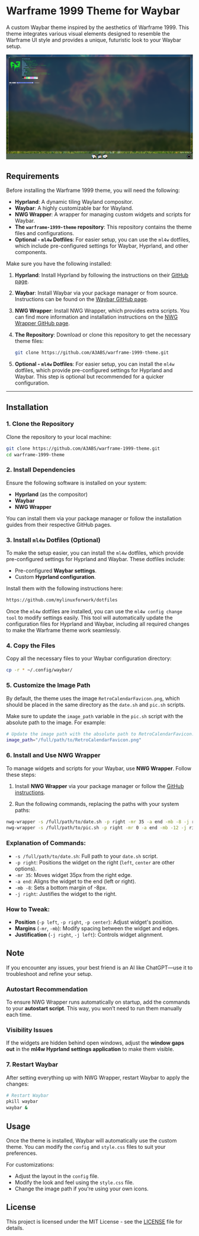 # Warframe 1999 Theme for Waybar

A custom Waybar theme inspired by the aesthetics of Warframe 1999. This theme integrates various visual elements designed to resemble the Warframe UI style and provides a unique, futuristic look to your Waybar setup.

![Screenshot](./screenshot_18012025_201133.jpg)

## Requirements

Before installing the Warframe 1999 theme, you will need the following:

- **Hyprland**: A dynamic tiling Wayland compositor.
- **Waybar**: A highly customizable bar for Wayland.
- **NWG Wrapper**: A wrapper for managing custom widgets and scripts for Waybar.
- **The `warframe-1999-theme` repository**: This repository contains the theme files and configurations.
- **Optional - `ml4w` Dotfiles**: For easier setup, you can use the `ml4w` dotfiles, which include pre-configured settings for Waybar, Hyprland, and other components.

Make sure you have the following installed:

1. **Hyprland**: Install Hyprland by following the instructions on their [GitHub page](https://github.com/hyprwm/Hyprland).
   
2. **Waybar**: Install Waybar via your package manager or from source. Instructions can be found on the [Waybar GitHub page](https://github.com/Alexays/Waybar).

3. **NWG Wrapper**: Install NWG Wrapper, which provides extra scripts. You can find more information and installation instructions on the [NWG Wrapper GitHub page](https://github.com/nwg-piotr/nwg-wrapper).

4. **The Repository**: Download or clone this repository to get the necessary theme files:
   ```bash
   git clone https://github.com/A3ABS/warframe-1999-theme.git
   ```

5. **Optional - `ml4w` Dotfiles**: For easier setup, you can install the `ml4w` dotfiles, which provide pre-configured settings for Hyprland and Waybar. This step is optional but recommended for a quicker configuration.

---

## Installation

### 1. Clone the Repository

Clone the repository to your local machine:

```bash
git clone https://github.com/A3ABS/warframe-1999-theme.git
cd warframe-1999-theme
```

### 2. Install Dependencies

Ensure the following software is installed on your system:

- **Hyprland** (as the compositor)
- **Waybar**
- **NWG Wrapper**

You can install them via your package manager or follow the installation guides from their respective GitHub pages.

### 3. Install `ml4w` Dotfiles (Optional)

To make the setup easier, you can install the `ml4w` dotfiles, which provide pre-configured settings for Hyprland and Waybar. These dotfiles include:

- Pre-configured **Waybar settings**.
- Custom **Hyprland configuration**.

Install them with the following instructions here:

```bash
https://github.com/mylinuxforwork/dotfiles
```

Once the `ml4w` dotfiles are installed, you can use the `ml4w config change tool` to modify settings easily. This tool will automatically update the configuration files for Hyprland and Waybar, including all required changes to make the Warframe theme work seamlessly.

### 4. Copy the Files

Copy all the necessary files to your Waybar configuration directory:

```bash
cp -r * ~/.config/waybar/
```

### 5. Customize the Image Path  

By default, the theme uses the image `RetroCalendarFavicon.png`, which should be placed in the same directory as the `date.sh` and `pic.sh` scripts.

Make sure to update the `image_path` variable in the `pic.sh` script with the absolute path to the image. For example:

```bash
# Update the image path with the absolute path to RetroCalendarFavicon.png
image_path="/full/path/to/RetroCalendarFavicon.png"
```

### 6. Install and Use NWG Wrapper

To manage widgets and scripts for your Waybar, use **NWG Wrapper**. Follow these steps:

1. Install **NWG Wrapper** via your package manager or follow the [GitHub instructions](https://github.com/nwg-piotr/nwg-wrapper).

2. Run the following commands, replacing the paths with your system paths:

```bash
nwg-wrapper -s /full/path/to/date.sh -p right -mr 35 -a end -mb -8 -j right
nwg-wrapper -s /full/path/to/pic.sh -p right -mr 0 -a end -mb -12 -j right
```

### Explanation of Commands:

- `-s /full/path/to/date.sh`: Full path to your `date.sh` script.
- `-p right`: Positions the widget on the right (`left`, `center` are other options).
- `-mr 35`: Moves widget 35px from the right edge.
- `-a end`: Aligns the widget to the end (left or right).
- `-mb -8`: Sets a bottom margin of -8px.
- `-j right`: Justifies the widget to the right.

### How to Tweak:

- **Position** (`-p left`, `-p right`, `-p center`): Adjust widget's position.
- **Margins** (`-mr`, `-mb`): Modify spacing between the widget and edges.
- **Justification** (`-j right`, `-j left`): Controls widget alignment.

## Note

If you encounter any issues, your best friend is an AI like ChatGPT—use it to troubleshoot and refine your setup.

### Autostart Recommendation

To ensure NWG Wrapper runs automatically on startup, add the commands to your **autostart script**. This way, you won’t need to run them manually each time.

### Visibility Issues

If the widgets are hidden behind open windows, adjust the **window gaps out** in the **ml4w Hyprland settings application** to make them visible.

### 7. Restart Waybar

After setting everything up with NWG Wrapper, restart Waybar to apply the changes:

```bash
# Restart Waybar
pkill waybar
waybar &
```

## Usage

Once the theme is installed, Waybar will automatically use the custom theme. You can modify the `config` and `style.css` files to suit your preferences.

For customizations:
- Adjust the layout in the `config` file.
- Modify the look and feel using the `style.css` file.
- Change the image path if you're using your own icons.

## License

This project is licensed under the MIT License - see the [LICENSE](./LICENSE) file for details.